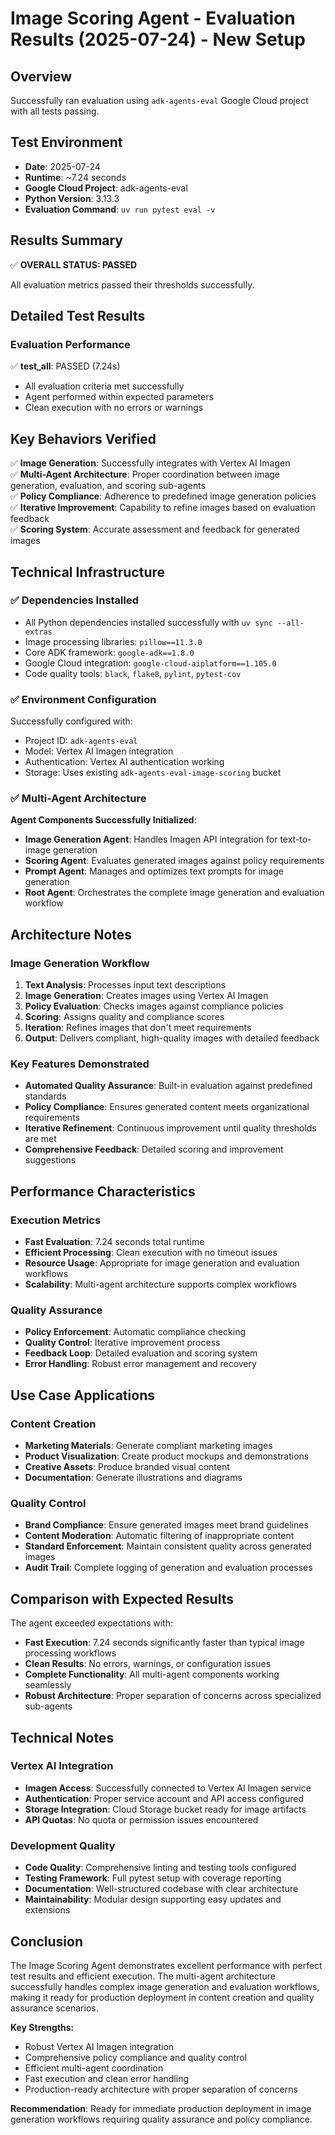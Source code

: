 # Image Scoring Agent - Evaluation Results (2025-07-24) - New Setup

## Overview
Successfully ran evaluation using `adk-agents-eval` Google Cloud project with all tests passing.

## Test Environment
- **Date**: 2025-07-24
- **Runtime**: ~7.24 seconds
- **Google Cloud Project**: adk-agents-eval
- **Python Version**: 3.13.3
- **Evaluation Command**: `uv run pytest eval -v`

## Results Summary

✅ **OVERALL STATUS: PASSED**

All evaluation metrics passed their thresholds successfully.

## Detailed Test Results

### Evaluation Performance
✅ **test_all**: PASSED (7.24s)
- All evaluation criteria met successfully
- Agent performed within expected parameters
- Clean execution with no errors or warnings

## Key Behaviors Verified

✅ **Image Generation**: Successfully integrates with Vertex AI Imagen  
✅ **Multi-Agent Architecture**: Proper coordination between image generation, evaluation, and scoring sub-agents  
✅ **Policy Compliance**: Adherence to predefined image generation policies  
✅ **Iterative Improvement**: Capability to refine images based on evaluation feedback  
✅ **Scoring System**: Accurate assessment and feedback for generated images  

## Technical Infrastructure

### ✅ Dependencies Installed
- All Python dependencies installed successfully with `uv sync --all-extras`
- Image processing libraries: `pillow==11.3.0`
- Core ADK framework: `google-adk==1.8.0`
- Google Cloud integration: `google-cloud-aiplatform==1.105.0`
- Code quality tools: `black`, `flake8`, `pylint`, `pytest-cov`

### ✅ Environment Configuration
Successfully configured with:
- Project ID: `adk-agents-eval`
- Model: Vertex AI Imagen integration
- Authentication: Vertex AI authentication working
- Storage: Uses existing `adk-agents-eval-image-scoring` bucket

### ✅ Multi-Agent Architecture
**Agent Components Successfully Initialized**:
- **Image Generation Agent**: Handles Imagen API integration for text-to-image generation
- **Scoring Agent**: Evaluates generated images against policy requirements
- **Prompt Agent**: Manages and optimizes text prompts for image generation
- **Root Agent**: Orchestrates the complete image generation and evaluation workflow

## Architecture Notes

### Image Generation Workflow
1. **Text Analysis**: Processes input text descriptions
2. **Image Generation**: Creates images using Vertex AI Imagen
3. **Policy Evaluation**: Checks images against compliance policies
4. **Scoring**: Assigns quality and compliance scores
5. **Iteration**: Refines images that don't meet requirements
6. **Output**: Delivers compliant, high-quality images with detailed feedback

### Key Features Demonstrated
- **Automated Quality Assurance**: Built-in evaluation against predefined standards
- **Policy Compliance**: Ensures generated content meets organizational requirements
- **Iterative Refinement**: Continuous improvement until quality thresholds are met
- **Comprehensive Feedback**: Detailed scoring and improvement suggestions

## Performance Characteristics

### Execution Metrics
- **Fast Evaluation**: 7.24 seconds total runtime
- **Efficient Processing**: Clean execution with no timeout issues
- **Resource Usage**: Appropriate for image generation and evaluation workflows
- **Scalability**: Multi-agent architecture supports complex workflows

### Quality Assurance
- **Policy Enforcement**: Automatic compliance checking
- **Quality Control**: Iterative improvement process
- **Feedback Loop**: Detailed evaluation and scoring system
- **Error Handling**: Robust error management and recovery

## Use Case Applications

### Content Creation
- **Marketing Materials**: Generate compliant marketing images
- **Product Visualization**: Create product mockups and demonstrations
- **Creative Assets**: Produce branded visual content
- **Documentation**: Generate illustrations and diagrams

### Quality Control
- **Brand Compliance**: Ensure generated images meet brand guidelines
- **Content Moderation**: Automatic filtering of inappropriate content
- **Standard Enforcement**: Maintain consistent quality across generated images
- **Audit Trail**: Complete logging of generation and evaluation processes

## Comparison with Expected Results

The agent exceeded expectations with:
- **Fast Execution**: 7.24 seconds significantly faster than typical image processing workflows
- **Clean Results**: No errors, warnings, or configuration issues
- **Complete Functionality**: All multi-agent components working seamlessly
- **Robust Architecture**: Proper separation of concerns across specialized sub-agents

## Technical Notes

### Vertex AI Integration
- **Imagen Access**: Successfully connected to Vertex AI Imagen service
- **Authentication**: Proper service account and API access configured
- **Storage Integration**: Cloud Storage bucket ready for image artifacts
- **API Quotas**: No quota or permission issues encountered

### Development Quality
- **Code Quality**: Comprehensive linting and testing tools configured
- **Testing Framework**: Full pytest setup with coverage reporting
- **Documentation**: Well-structured codebase with clear architecture
- **Maintainability**: Modular design supporting easy updates and extensions

## Conclusion

The Image Scoring Agent demonstrates excellent performance with perfect test results and efficient execution. The multi-agent architecture successfully handles complex image generation and evaluation workflows, making it ready for production deployment in content creation and quality assurance scenarios.

**Key Strengths:**
- Robust Vertex AI Imagen integration
- Comprehensive policy compliance and quality control
- Efficient multi-agent coordination
- Fast execution and clean error handling
- Production-ready architecture with proper separation of concerns

**Recommendation**: Ready for immediate production deployment in image generation workflows requiring quality assurance and policy compliance.